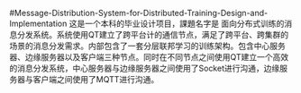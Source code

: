 #Message-Distribution-System-for-Distributed-Training-Design-and-Implementation
这是一个本科的毕业设计项目，課題名字是 面向分布式训练的消息分发系统。系统使用QT建立了跨平台计的通信节点，满足了跨平台、跨集群的场景的消息分发需求。内部包含了一套分层联邦学习的训练架构。包含中心服务器、边缘服务器以及客户端三种节点。同时在不同节点之间使用QT建立一个高效的消息分发系统，中心服务器与边缘服务器之间使用了Socket进行沟通，边缘服务器与客户端之间使用了MQTT进行沟通。
